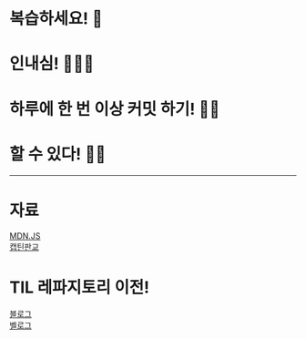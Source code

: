 # 복습하세요! 🤗
# 인내심! 🧘🏻‍♀️
# 하루에 한 번 이상 커밋 하기! ✍🏼
# 할 수 있다! 💪🏻
---
# 자료
[MDN.JS](https://developer.mozilla.org/ko/docs/Web/JavaScript)<br/>
[캡틴판교](https://joshua1988.github.io/)

# TIL 레파지토리 이전!
[블로그](https://gardenia1109.github.io/) <br>
[벨로그](https://velog.io/@gardenia1109)
